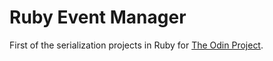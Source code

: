 # Ruby Event Manager

First of the serialization projects in Ruby for [The Odin Project](http://www.theodinproject.com/courses/ruby-programming/lessons/file-i-o-and-serialization).

